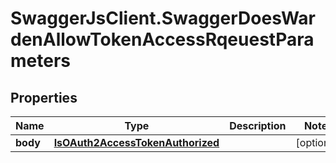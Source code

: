 # SwaggerJsClient.SwaggerDoesWardenAllowTokenAccessRqeuestParameters

## Properties
Name | Type | Description | Notes
------------ | ------------- | ------------- | -------------
**body** | [**IsOAuth2AccessTokenAuthorized**](IsOAuth2AccessTokenAuthorized.md) |  | [optional] 


